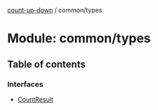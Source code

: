 [count-up-down](../README.md) / common/types

# Module: common/types

## Table of contents

### Interfaces

- [CountResult](../interfaces/common_types.CountResult.md)
